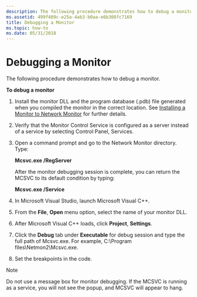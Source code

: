 ```yaml
---
description: The following procedure demonstrates how to debug a monitor.
ms.assetid: 499f409c-e25a-4ab3-b0aa-e6b308fc7169
title: Debugging a Monitor
ms.topic: how-to
ms.date: 05/31/2018
---
```


# Debugging a Monitor

The following procedure demonstrates how to debug a monitor.

**To debug a monitor**

1.  Install the monitor DLL and the program database (.pdb) file generated when you compiled the monitor in the correct location. See [Installing a Monitor to Network Monitor](installing-a-monitor-to-network-monitor.md) for further details.
2.  Verify that the Monitor Control Service is configured as a server instead of a service by selecting Control Panel, Services.
3.  Open a command prompt and go to the Network Monitor directory. Type:

    **Mcsvc.exe /RegServer**

    After the monitor debugging session is complete, you can return the MCSVC to its default condition by typing:

    **Mcsvc.exe /Service**

4.  In Microsoft Visual Studio, launch Microsoft Visual C++.
5.  From the **File**, **Open** menu option, select the name of your monitor DLL.
6.  After Microsoft Visual C++ loads, click **Project**, **Settings**.
7.  Click the **Debug** tab under **Executable** for debug session and type the full path of Mcsvc.exe. For example, C:\\Program files\\Netmon2\\Mcsvc.exe.
8.  Set the breakpoints in the code.

> [!Note]  
> Do not use a message box for monitor debugging. If the MCSVC is running as a service, you will not see the popup, and MCSVC will appear to hang.

 

 

 



